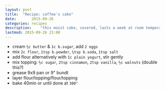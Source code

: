 ```yaml
---
layout: post
title: 	"Recipe: coffee's cake"
date:		2015-09-26
categories:	recipes
description: 	"this moist cake, covered, lasts a week at room temperature"
lastmod: 2015-09-26 23:00
---
```

* cream `½c butter` & `1c b.sugar`, add `2 eggs`
* mix `2c flour`, `1tsp b.powder`, `¼tsp b.soda`, `1tsp salt`
* add flour alternatively with `1c plain yogurt`, stir gently
* mix topping: `½c sugar`, `2tsp cinnamon`, `2tsp vanilla`, `½c walnuts` (double this?)
* grease 9x9 pan or 9" bundt
* layer flour/topping/flour/topping
* bake 40min or until done at `300°`
